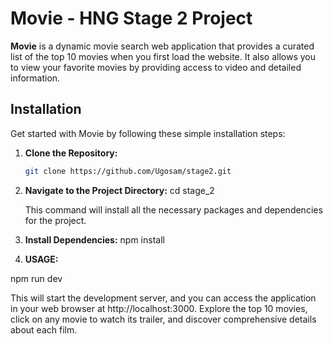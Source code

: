 # Movie - HNG Stage 2 Project

**Movie** is a dynamic movie search web application that provides a curated list of the top 10 movies when you first load the website. It also allows you to view your favorite movies by providing access to video  and detailed information.

## Installation

Get started with Movie  by following these simple installation steps:

1. **Clone the Repository:**

   ```bash
   git clone https://github.com/Ugosam/stage2.git

2. **Navigate to the Project Directory:**
   cd stage_2

   This command will install all the necessary packages and dependencies for the project.

3. **Install Dependencies:**
   npm install

4. **USAGE:**

 npm run dev

This will start the development server, and you can access the application in your web browser at http://localhost:3000. Explore the top 10 movies, click on any movie to watch its trailer, and discover comprehensive details about each film.

